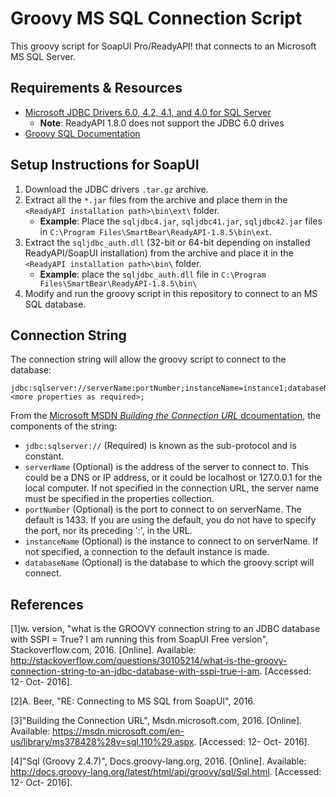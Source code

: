 # Groovy MS SQL Connection Script

This groovy script for SoapUI Pro/ReadyAPI! that connects to an Microsoft MS SQL Server.

## Requirements & Resources

* [Microsoft JDBC Drivers 6.0, 4.2, 4.1, and 4.0 for SQL Server](https://www.microsoft.com/en-ca/download/details.aspx?id=11774)
  * **Note**: ReadyAPI 1.8.0 does not support the JDBC 6.0 drives
* [Groovy SQL Documentation](http://docs.groovy-lang.org/latest/html/api/groovy/sql/Sql.html)

## Setup Instructions for SoapUI

1. Download the JDBC drivers `.tar.gz` archive.
2. Extract all the `*.jar` files from the archive and place them in the `<ReadyAPI installation path>\bin\ext\` folder.
   *  **Example**: Place the `sqljdbc4.jar`, `sqljdbc41.jar`, `sqljdbc42.jar` files in `C:\Program Files\SmartBear\ReadyAPI-1.8.5\bin\ext`.
3. Extract the `sqljdbc_auth.dll` (32-bit or 64-bit depending on installed ReadyAPI/SoapUI installation) from the archive and place it in the `<ReadyAPI installation path>\bin\` folder.
   * **Example**: place the `sqljdbc_auth.dll` file in `C:\Program Files\SmartBear\ReadyAPI-1.8.5\bin\`
4. Modify and run the groovy script in this repository to connect to an MS SQL database.

## Connection String

The connection string will allow the groovy script to connect to the database:

    jdbc:sqlserver://serverName:portNumber;instanceName=instance1;databaseName=dbName;integratedSecurity=true;<more properties as required>;

From the [Microsoft MSDN *Building the Connection URL* dcoumentation](https://msdn.microsoft.com/en-us/library/ms378428%28v=sql.110%29.aspx), the components of the string:
* `jdbc:sqlserver://` (Required) is known as the sub-protocol and is constant.
* `serverName` (Optional) is the address of the server to connect to. This could be a DNS or IP address, or it could be localhost or 127.0.0.1 for the local computer. If not specified in the connection URL, the server name must be specified in the properties collection.
* `portNumber` (Optional) is the port to connect to on serverName. The default is 1433. If you are using the default, you do not have to specify the port, nor its preceding ':', in the URL.
* `instanceName` (Optional) is the instance to connect to on serverName. If not specified, a connection to the default instance is made.
* `databaseName` (Optional) is the database to which the groovy script will connect.


## References

[1]w. version, "what is the GROOVY connection string to an JDBC database with SSPI = True? I am running this from SoapUI Free version", Stackoverflow.com, 2016. [Online]. Available: http://stackoverflow.com/questions/30105214/what-is-the-groovy-connection-string-to-an-jdbc-database-with-sspi-true-i-am. [Accessed: 12- Oct- 2016].

[2]A. Beer, "RE: Connecting to MS SQL from SoapUI", 2016.

[3]"Building the Connection URL", Msdn.microsoft.com, 2016. [Online]. Available: https://msdn.microsoft.com/en-us/library/ms378428%28v=sql.110%29.aspx. [Accessed: 12- Oct- 2016].

[4]"Sql (Groovy 2.4.7)", Docs.groovy-lang.org, 2016. [Online]. Available: http://docs.groovy-lang.org/latest/html/api/groovy/sql/Sql.html. [Accessed: 12- Oct- 2016].

